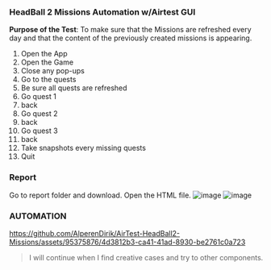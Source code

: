 ### HeadBall 2 Missions Automation w/Airtest GUI
**Purpose of the Test**: To make sure that the Missions are refreshed every day and that the content of the previously created missions is appearing.

1. Open the App
2. Open the Game
3. Close any pop-ups
4. Go to the quests
5. Be sure all quests are refreshed
6. Go quest 1
7. back
8. Go quest 2
9. back
10. Go quest 3
11. back
12. Take snapshots every missing quests
13. Quit
### Report
Go to report folder and download. Open the HTML file.
![image](https://github.com/AlperenDirik/AirTest-HeadBall2-Missions/assets/95375876/f864eccc-4576-4bad-9a1d-553d92a6f78f)
![image](https://github.com/AlperenDirik/AirTest-HeadBall2-Missions/assets/95375876/d1d51dc7-202b-4dd4-811a-a5dad11ee179)

### AUTOMATION

https://github.com/AlperenDirik/AirTest-HeadBall2-Missions/assets/95375876/4d3812b3-ca41-41ad-8930-be2761c0a723



> I will continue when I find creative cases and  try to other components.
